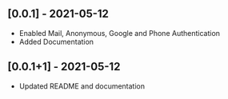 ## [0.0.1] - 2021-05-12

* Enabled Mail, Anonymous, Google and Phone Authentication
* Added Documentation

## [0.0.1+1] - 2021-05-12

* Updated README and documentation